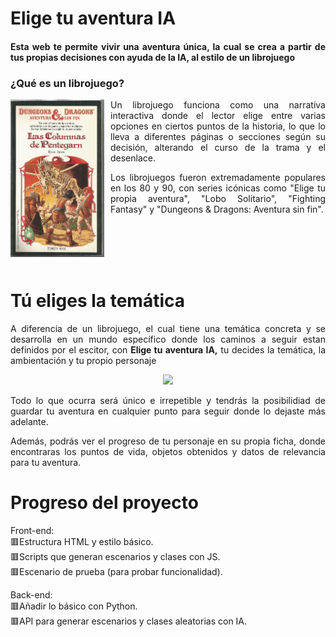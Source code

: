 # Elige tu aventura IA
<h4 align="justify">Esta web te permite vivir una aventura única, la cual se crea a partir de tus propias decisiones con ayuda de la IA, al estilo de un librojuego</h4> 

<h3>¿Qué es un librojuego?</h3>
<p align="justify" >
  <img src=assets\images\19066139555.jpg width="150" style="float: left; margin-right: 10px;">
  Un librojuego funciona como una narrativa interactiva donde el lector elige entre varias opciones en ciertos puntos de la historia, lo que lo lleva a diferentes páginas o secciones según su decisión, alterando el curso de la trama y el desenlace.<p align="justify">Los librojuegos fueron extremadamente populares en los 80 y 90, con series icónicas como "Elige tu propia aventura", "Lobo Solitario", "Fighting Fantasy" y "Dungeons & Dragons: Aventura sin fin".
</p><br><br><br><br>

# Tú eliges la temática
<p align="justify">A diferencia de un librojuego, el cual tiene una temática concreta y se desarrolla en un mundo específico donde los caminos a seguir estan definidos por el escitor, con <b>Elige tu aventura IA,</b> tu decides la temática, la ambientación y tu propio personaje
<div align="center">
  <img src=assets/images/escenarios.gif width="300">
</div>
<p align="justify"> Todo lo que ocurra será único e irrepetible y tendrás la posibilidiad de guardar tu aventura en cualquier punto para seguir donde lo dejaste más adelante.</p>
<p align="justify">Además, podrás ver el progreso de tu personaje en su propia ficha, donde encontraras los puntos de vida, objetos obtenidos y datos de relevancia para tu aventura.

# Progreso del proyecto
Front-end:<br>
🟥Estructura HTML y estilo básico.<br>
🟥Scripts que generan escenarios y clases con JS.<br>
🟥Escenario de prueba (para probar funcionalidad).<br>

Back-end:<br>
🟥Añadir lo básico con Python.<br>
🟥API para generar escenarios y clases aleatorias con IA.